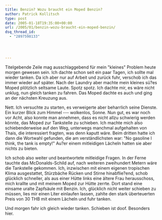 ```yaml
---
title: Benzin? Wozu braucht ein Moped Benzin?
author: Patrick Kollitsch
type: post
date: 2005-01-18T19:35:00+00:00
url: /2005/01/benzin-wozu-braucht-ein-moped-benzin/
dsq_thread_id:
  - "2897598133"




---
```

Titelgebende Zeile mag ausschlaggebend für mein "kleines" Problem heute morgen gewesen sein. Ich dachte schon seit ein paar Tagen, ich sollte mal wieder tanken. Da ich aber nur auf Arbeit und zurück fuhr, verschob ich das immer wieder auf später. Nach der Laundry aber machte mein kleines sü?es Moped plötzlich seltsame Laute. Spotz spotz. Ich dachte mir, es wäre nicht unklug, nun gleich tanken zu fahren. Das Moped dachte es auch und ging an der nächsten Kreuzung aus. 

Nett. Ich versuchte zu starten, es verweigerte aber beharrlich seine Dienste. Ein kurzer Blick zum Himmel --- wolkenlos, Sonne. Nun gut, es war noch vor Acht, also konnte man annehmen, dass es nicht allzu schwierig werden könnte, das Moped zur Tankstelle zu schieben. Ich machte mich also schiebenderweise auf den Weg, unterwegs manchmal aufgehalten von Thais, die interessiert fragten, was denn kaputt wäre. Beim dritten hatte ich dann die Wortwahl gefunden, die am verständlichsten war: "No gasoline I think, the tank is empty!" Au?er einem mitleidigen Lächeln hatten sie aber nichts zu bieten.

Ich schob also weiter und beantwortete mitleidige Fragen. In der Ferne tauchte das McDonalds-Schild auf, nach weiteren zweihundert Metern wäre die Tankstelle gekommen. Ich, inzwischen mit einem eigenen tropischen Klima ausgestattet, Stürzbäche Rücken und Stirne hinabflie?end, schob glücklich schneller, als aus einer Hütte links eine ältere Frau herausschoss, mich krallte und mit meinem Moped zur Hütte zerrte. Dort stand eine einsame uralte Zapfsäule mit Benzin. Ich, glücklich nicht weiter schieben zu müssen, lies mir einen Liter einlaufen lassen, zahlte den stark überteuerten Preis von 30 THB mit einem Lächeln und fuhr tanken. 

Und morgen fahr ich gleich wieder tanken. Schieben ist doof. Besonders hier.

